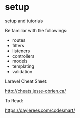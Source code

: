 # setup
setup and tutorials

Be familiar with the followings:

- routes
- filters
- listeners
- controllers
- models
- templating
- validation

Laravel Cheat Sheet:

http://cheats.jesse-obrien.ca/

To Read:

https://daylerees.com/codesmart/
